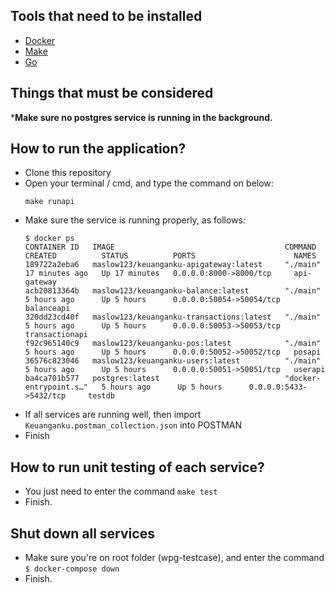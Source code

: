## Tools that need to be installed
- [Docker](https://www.docker.com/)
- [Make](https://community.chocolatey.org/packages/make)
- [Go](https://go.dev/)

## Things that must be considered
***Make sure no postgres service is running in the background.**

## How to run the application?
- Clone this repository
- Open your terminal / cmd, and type the command on below:
    ```
    make runapi
    ```
- Make sure the service is running properly, as follows:
    ```
    $ docker ps
    CONTAINER ID   IMAGE                                      COMMAND                  CREATED          STATUS          PORTS                      NAMES
    189722a2eba6   maslow123/keuanganku-apigateway:latest     "./main"                 17 minutes ago   Up 17 minutes   0.0.0.0:8000->8000/tcp     api-gateway
    acb20813364b   maslow123/keuanganku-balance:latest        "./main"                 5 hours ago      Up 5 hours      0.0.0.0:50054->50054/tcp   balanceapi
    320dd23cd40f   maslow123/keuanganku-transactions:latest   "./main"                 5 hours ago      Up 5 hours      0.0.0.0:50053->50053/tcp   transactionapi
    f92c965140c9   maslow123/keuanganku-pos:latest            "./main"                 5 hours ago      Up 5 hours      0.0.0.0:50052->50052/tcp   posapi
    36576c823046   maslow123/keuanganku-users:latest          "./main"                 5 hours ago      Up 5 hours      0.0.0.0:50051->50051/tcp   userapi
    ba4ca701b577   postgres:latest                            "docker-entrypoint.s…"   5 hours ago      Up 5 hours      0.0.0.0:5433->5432/tcp     testdb
    ```
- If all services are running well, then import `Keuanganku.postman_collection.json` into POSTMAN
- Finish

## How to run unit testing of each service?
- You just need to enter the command
    ```make test```
- Finish.
## Shut down all services
- Make sure you're on root folder (wpg-testcase), and enter the command
```$ docker-compose down```
- Finish.